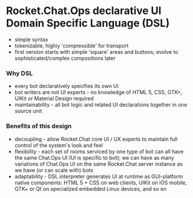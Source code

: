 # Rocket.Chat.Ops declarative UI Domain Specific Language  (DSL)

* simple syntax
* tokenizable, highiy 'compressible' for transport
* first version starts with simple 'square' areas and buttons;  evolve to sophisticated/complex compositions later

### Why DSL

* every bot declaratively specifies its own UI
* bot writers are not UI experts - no knowledge of HTML 5, CSS, GTK+, UIKit or Material Design required
* maintainability - all bot logic and related UI declarations together in one source unit


### Benefits of this design

* decoupling - allow Rocket.Chat core UI / UX experts to maintain full control of the system's look and feel
* flexibility - each set of rooms serviced by one type of bot can all have the same Chat.Ops UI  (UI is specific to bot); we can have as many variations of Chat.Ops UI on the same Rocket.Chat server instance as we have (or can scale with) bots
* adaptability - DSL interpreter generates UI at runtime as GUI-platform native components:  HTML 5 + CSS on web clients, UIKit on iOS mobile, GTK+ or Qt on specialized embedded Linux devices, and so on


